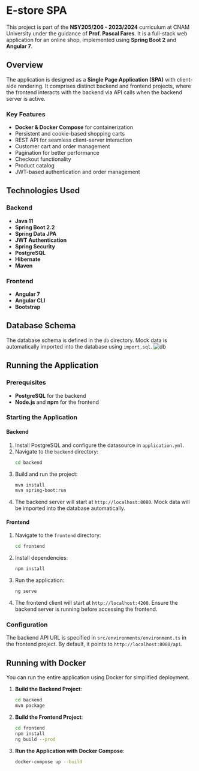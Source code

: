 # E-store SPA

This project is part of the **NSY205/206 - 2023/2024** curriculum at CNAM University under the guidance of **Prof. Pascal Fares**. It is a full-stack web application for an online shop, implemented using **Spring Boot 2** and **Angular 7**.

## Overview

The application is designed as a **Single Page Application (SPA)** with client-side rendering. It comprises distinct backend and frontend projects, where the frontend interacts with the backend via API calls when the backend server is active.


### Key Features
- **Docker & Docker Compose** for containerization
- Persistent and cookie-based shopping carts
- REST API for seamless client-server interaction
- Customer cart and order management
- Pagination for better performance
- Checkout functionality
- Product catalog
- JWT-based authentication and order management

## Technologies Used

### Backend
- **Java 11**
- **Spring Boot 2.2**
- **Spring Data JPA**
- **JWT Authentication**
- **Spring Security**
- **PostgreSQL**
- **Hibernate**
- **Maven**

### Frontend
- **Angular 7**
- **Angular CLI**
- **Bootstrap**

## Database Schema
The database schema is defined in the `db` directory. Mock data is automatically imported into the database using `import.sql`.
![db](https://github.com/user-attachments/assets/edc42d40-e203-429f-8921-b06b4223238e)


## Running the Application

### Prerequisites
- **PostgreSQL** for the backend
- **Node.js** and **npm** for the frontend

### Starting the Application

#### Backend
1. Install PostgreSQL and configure the datasource in `application.yml`.
2. Navigate to the `backend` directory:
   ```bash
   cd backend
   ```
3. Build and run the project:
   ```bash
   mvn install
   mvn spring-boot:run
   ```
4. The backend server will start at `http://localhost:8080`. Mock data will be imported into the database automatically.

#### Frontend
1. Navigate to the `frontend` directory:
   ```bash
   cd frontend
   ```
2. Install dependencies:
   ```bash
   npm install
   ```
3. Run the application:
   ```bash
   ng serve
   ```
4. The frontend client will start at `http://localhost:4200`. Ensure the backend server is running before accessing the frontend.

### Configuration
The backend API URL is specified in `src/environments/environment.ts` in the frontend project. By default, it points to `http://localhost:8080/api`.

## Running with Docker

You can run the entire application using Docker for simplified deployment.

1. **Build the Backend Project**:
   ```bash
   cd backend
   mvn package
   ```

2. **Build the Frontend Project**:
   ```bash
   cd frontend
   npm install
   ng build --prod
   ```

3. **Run the Application with Docker Compose**:
   ```bash
   docker-compose up --build
   
